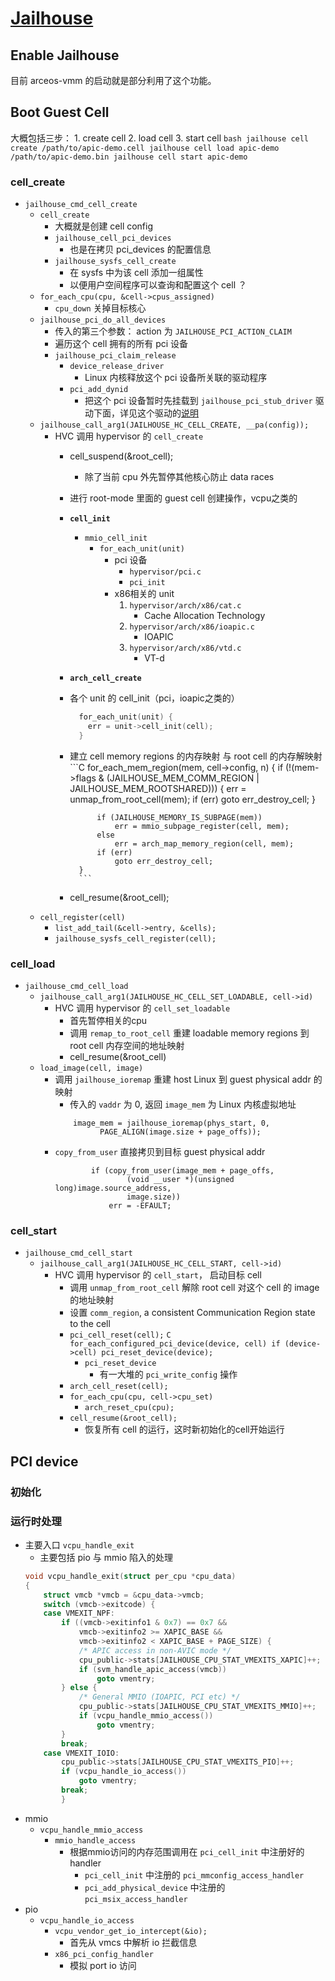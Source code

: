 # [Jailhouse](https://github.com/siemens/jailhouse)

## Enable Jailhouse

目前 arceos-vmm 的启动就是部分利用了这个功能。

## Boot Guest Cell

大概包括三步：
    1. create cell
    2. load cell
    3. start cell
    ```bash
        jailhouse cell create /path/to/apic-demo.cell
        jailhouse cell load apic-demo /path/to/apic-demo.bin
        jailhouse cell start apic-demo
    ```

### cell_create

*  `jailhouse_cmd_cell_create`
    * `cell_create`
        * 大概就是创建 cell config
        * `jailhouse_cell_pci_devices`
            * 也是在拷贝 pci_devices 的配置信息
        * `jailhouse_sysfs_cell_create`
            * 在 sysfs 中为该 cell 添加一组属性
            * 以便用户空间程序可以查询和配置这个 cell ？
    * `for_each_cpu(cpu, &cell->cpus_assigned)`
        * `cpu_down` 关掉目标核心
    * `jailhouse_pci_do_all_devices`
        * 传入的第三个参数： action 为 `JAILHOUSE_PCI_ACTION_CLAIM`
        * 遍历这个 cell 拥有的所有 pci 设备
        * `jailhouse_pci_claim_release`
            * `device_release_driver`
                * Linux 内核释放这个 pci 设备所关联的驱动程序
            * `pci_add_dynid`
                * 把这个 pci 设备暂时先挂载到 `jailhouse_pci_stub_driver` 驱动下面，详见这个驱动的[说明](https://github.com/siemens/jailhouse/blob/master/driver/pci.c#L77)
    * `jailhouse_call_arg1(JAILHOUSE_HC_CELL_CREATE, __pa(config));`
        * HVC 调用 hypervisor 的 `cell_create`
            * cell_suspend(&root_cell);
                * 除了当前 cpu 外先暂停其他核心防止 data races
            * 进行 root-mode 里面的 guest cell 创建操作，vcpu之类的
            * **`cell_init`**
                * `mmio_cell_init`
                    *  `for_each_unit(unit)`
                        * pci 设备
                            * `hypervisor/pci.c`
                            * `pci_init`
                        * x86相关的 unit
                            1. `hypervisor/arch/x86/cat.c`
                                * Cache Allocation Technology
                            2. `hypervisor/arch/x86/ioapic.c`
                                * IOAPIC
                            3. `hypervisor/arch/x86/vtd.c`
                                * VT-d
            * **`arch_cell_create`**
            * 各个 unit 的 cell_init（pci，ioapic之类的）
                ```C
                  for_each_unit(unit) {
                    err = unit->cell_init(cell);
                  }
                ```
            * 建立 cell memory regions 的内存映射 与 root cell 的内存解映射
                    ```C
                	for_each_mem_region(mem, cell->config, n) {
                        if (!(mem->flags & (JAILHOUSE_MEM_COMM_REGION |
                                    JAILHOUSE_MEM_ROOTSHARED))) {
                            err = unmap_from_root_cell(mem);
                            if (err)
                                goto err_destroy_cell;
                        }

                        if (JAILHOUSE_MEMORY_IS_SUBPAGE(mem))
                            err = mmio_subpage_register(cell, mem);
                        else
                            err = arch_map_memory_region(cell, mem);
                        if (err)
                            goto err_destroy_cell;
	                }
                    ```
            * cell_resume(&root_cell);
    * `cell_register(cell)`
        * `list_add_tail(&cell->entry, &cells);`
        * `jailhouse_sysfs_cell_register(cell);`

### cell_load
* `jailhouse_cmd_cell_load`
    * `jailhouse_call_arg1(JAILHOUSE_HC_CELL_SET_LOADABLE, cell->id)`
        * HVC 调用 hypervisor 的 `cell_set_loadable`
            * 首先暂停相关的cpu
            * 调用 `remap_to_root_cell` 重建 loadable memory regions 到 root cell 内存空间的地址映射
            * cell_resume(&root_cell)
    * `load_image(cell, image)`
        * 调用 `jailhouse_ioremap` 重建 host Linux 到 guest physical addr 的映射
            * 传入的 `vaddr` 为 0, 返回 `image_mem` 为 Linux 内核虚拟地址
            ```
                image_mem = jailhouse_ioremap(phys_start, 0,
				      PAGE_ALIGN(image.size + page_offs));
            ```
        * `copy_from_user` 直接拷贝到目标 guest physical addr
            ```
                	if (copy_from_user(image_mem + page_offs,
                            (void __user *)(unsigned long)image.source_address,
                            image.size))
                        err = -EFAULT;
            ```

### cell_start
* `jailhouse_cmd_cell_start`
    * `jailhouse_call_arg1(JAILHOUSE_HC_CELL_START, cell->id)`
        * HVC 调用 hypervisor 的 `cell_start`， 启动目标 cell
            * 调用 `unmap_from_root_cell` 解除 root cell 对这个 cell 的 image 的地址映射
            * 设置 `comm_region`, a consistent Communication Region state to the cell
            * `pci_cell_reset(cell);`
                    ```C
                    for_each_configured_pci_device(device, cell)
                        if (device->cell)
                            pci_reset_device(device);
                    ```
                * `pci_reset_device`
                    * 有一大堆的 `pci_write_config` 操作
	        * `arch_cell_reset(cell);`
            * `for_each_cpu(cpu, cell->cpu_set)`
                * `arch_reset_cpu(cpu);`
            * `cell_resume(&root_cell);`
                * 恢复所有 cell 的运行，这时新初始化的cell开始运行

## PCI device
### 初始化

### 运行时处理
* 主要入口 `vcpu_handle_exit`
    * 主要包括 pio 与 mmio 陷入的处理
    ```C
    void vcpu_handle_exit(struct per_cpu *cpu_data)
    {
        struct vmcb *vmcb = &cpu_data->vmcb;
        switch (vmcb->exitcode) {
        case VMEXIT_NPF:
            if ((vmcb->exitinfo1 & 0x7) == 0x7 &&
                vmcb->exitinfo2 >= XAPIC_BASE &&
                vmcb->exitinfo2 < XAPIC_BASE + PAGE_SIZE) {
                /* APIC access in non-AVIC mode */
                cpu_public->stats[JAILHOUSE_CPU_STAT_VMEXITS_XAPIC]++;
                if (svm_handle_apic_access(vmcb))
                    goto vmentry;
            } else {
                /* General MMIO (IOAPIC, PCI etc) */
                cpu_public->stats[JAILHOUSE_CPU_STAT_VMEXITS_MMIO]++;
                if (vcpu_handle_mmio_access())
                    goto vmentry;
            }
            break;
        case VMEXIT_IOIO:
            cpu_public->stats[JAILHOUSE_CPU_STAT_VMEXITS_PIO]++;
            if (vcpu_handle_io_access())
                goto vmentry;
            break;
            }
    ```
* mmio
    * `vcpu_handle_mmio_access`
        * `mmio_handle_access`
            * 根据mmio访问的内存范围调用在 `pci_cell_init` 中注册好的 handler
                * `pci_cell_init` 中注册的 `pci_mmconfig_access_handler`
                * `pci_add_physical_device` 中注册的 `pci_msix_access_handler`
* pio
    * `vcpu_handle_io_access`
        * `vcpu_vendor_get_io_intercept(&io);`
            * 首先从 vmcs 中解析 io 拦截信息
        * `x86_pci_config_handler`
            * 模拟 port io 访问

